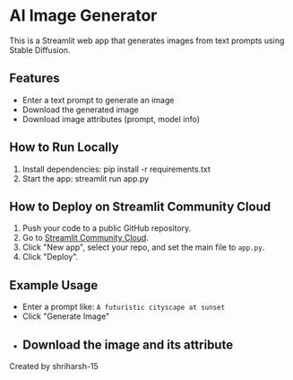 # AI Image Generator

This is a Streamlit web app that generates images from text prompts using Stable Diffusion.

## Features
- Enter a text prompt to generate an image
- Download the generated image
- Download image attributes (prompt, model info)

## How to Run Locally
1. Install dependencies:
pip install -r requirements.txt
2. Start the app:
streamlit run app.py
## How to Deploy on Streamlit Community Cloud
1. Push your code to a public GitHub repository.
2. Go to [Streamlit Community Cloud](https://share.streamlit.io/).
3. Click "New app", select your repo, and set the main file to `app.py`.
4. Click "Deploy".

## Example Usage
- Enter a prompt like: `A futuristic cityscape at sunset`
- Click "Generate Image"
- Download the image and its attribute
  -----
Created by shriharsh-15
